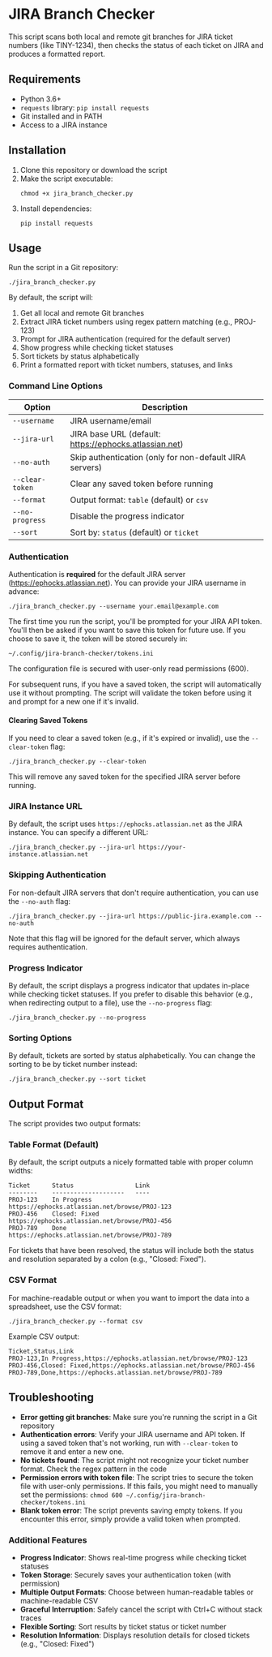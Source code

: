 # JIRA Branch Checker

This script scans both local and remote git branches for JIRA ticket numbers (like TINY-1234), then checks the status of each ticket on JIRA and produces a formatted report.

## Requirements

- Python 3.6+
- `requests` library: `pip install requests`
- Git installed and in PATH
- Access to a JIRA instance

## Installation

1. Clone this repository or download the script
2. Make the script executable:
   ```
   chmod +x jira_branch_checker.py
   ```
3. Install dependencies:
   ```
   pip install requests
   ```

## Usage

Run the script in a Git repository:

```
./jira_branch_checker.py
```

By default, the script will:
1. Get all local and remote Git branches
2. Extract JIRA ticket numbers using regex pattern matching (e.g., PROJ-123)
3. Prompt for JIRA authentication (required for the default server)
4. Show progress while checking ticket statuses
5. Sort tickets by status alphabetically
6. Print a formatted report with ticket numbers, statuses, and links

### Command Line Options

| Option | Description |
|--------|-------------|
| `--username` | JIRA username/email |
| `--jira-url` | JIRA base URL (default: https://ephocks.atlassian.net) |
| `--no-auth` | Skip authentication (only for non-default JIRA servers) |
| `--clear-token` | Clear any saved token before running |
| `--format` | Output format: `table` (default) or `csv` |
| `--no-progress` | Disable the progress indicator |
| `--sort` | Sort by: `status` (default) or `ticket` |

### Authentication

Authentication is **required** for the default JIRA server (https://ephocks.atlassian.net). You can provide your JIRA username in advance:

```
./jira_branch_checker.py --username your.email@example.com
```

The first time you run the script, you'll be prompted for your JIRA API token. You'll then be asked if you want to save this token for future use. If you choose to save it, the token will be stored securely in:

```
~/.config/jira-branch-checker/tokens.ini
```

The configuration file is secured with user-only read permissions (600).

For subsequent runs, if you have a saved token, the script will automatically use it without prompting. The script will validate the token before using it and prompt for a new one if it's invalid.

#### Clearing Saved Tokens

If you need to clear a saved token (e.g., if it's expired or invalid), use the `--clear-token` flag:

```
./jira_branch_checker.py --clear-token
```

This will remove any saved token for the specified JIRA server before running.

### JIRA Instance URL

By default, the script uses `https://ephocks.atlassian.net` as the JIRA instance. You can specify a different URL:

```
./jira_branch_checker.py --jira-url https://your-instance.atlassian.net
```

### Skipping Authentication

For non-default JIRA servers that don't require authentication, you can use the `--no-auth` flag:

```
./jira_branch_checker.py --jira-url https://public-jira.example.com --no-auth
```

Note that this flag will be ignored for the default server, which always requires authentication.

### Progress Indicator

By default, the script displays a progress indicator that updates in-place while checking ticket statuses. If you prefer to disable this behavior (e.g., when redirecting output to a file), use the `--no-progress` flag:

```
./jira_branch_checker.py --no-progress
```

### Sorting Options

By default, tickets are sorted by status alphabetically. You can change the sorting to be by ticket number instead:

```
./jira_branch_checker.py --sort ticket
```

## Output Format

The script provides two output formats:

### Table Format (Default)

By default, the script outputs a nicely formatted table with proper column widths:

```
Ticket      Status                 Link
--------    --------------------   ----
PROJ-123    In Progress            https://ephocks.atlassian.net/browse/PROJ-123
PROJ-456    Closed: Fixed          https://ephocks.atlassian.net/browse/PROJ-456
PROJ-789    Done                   https://ephocks.atlassian.net/browse/PROJ-789
```

For tickets that have been resolved, the status will include both the status and resolution separated by a colon (e.g., "Closed: Fixed").

### CSV Format

For machine-readable output or when you want to import the data into a spreadsheet, use the CSV format:

```
./jira_branch_checker.py --format csv
```

Example CSV output:
```
Ticket,Status,Link
PROJ-123,In Progress,https://ephocks.atlassian.net/browse/PROJ-123
PROJ-456,Closed: Fixed,https://ephocks.atlassian.net/browse/PROJ-456
PROJ-789,Done,https://ephocks.atlassian.net/browse/PROJ-789
```

## Troubleshooting

- **Error getting git branches**: Make sure you're running the script in a Git repository
- **Authentication errors**: Verify your JIRA username and API token. If using a saved token that's not working, run with `--clear-token` to remove it and enter a new one.
- **No tickets found**: The script might not recognize your ticket number format. Check the regex pattern in the code
- **Permission errors with token file**: The script tries to secure the token file with user-only permissions. If this fails, you might need to manually set the permissions: `chmod 600 ~/.config/jira-branch-checker/tokens.ini`
- **Blank token error**: The script prevents saving empty tokens. If you encounter this error, simply provide a valid token when prompted.

### Additional Features

- **Progress Indicator**: Shows real-time progress while checking ticket statuses
- **Token Storage**: Securely saves your authentication token (with permission)
- **Multiple Output Formats**: Choose between human-readable tables or machine-readable CSV
- **Graceful Interruption**: Safely cancel the script with Ctrl+C without stack traces
- **Flexible Sorting**: Sort results by ticket status or ticket number
- **Resolution Information**: Displays resolution details for closed tickets (e.g., "Closed: Fixed") 